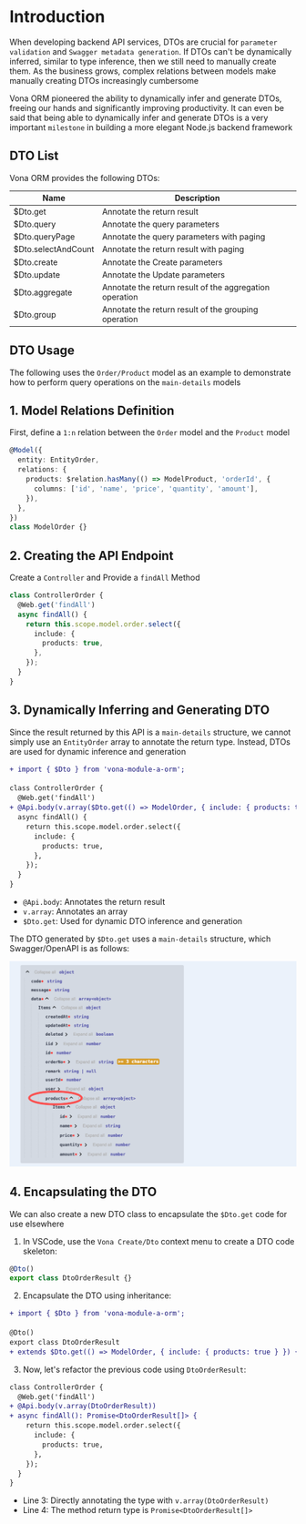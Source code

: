 # Introduction

When developing backend API services, DTOs are crucial for `parameter validation` and `Swagger metadata generation`. If DTOs can't be dynamically inferred, similar to type inference, then we still need to manually create them. As the business grows, complex relations between models make manually creating DTOs increasingly cumbersome

Vona ORM pioneered the ability to dynamically infer and generate DTOs, freeing our hands and significantly improving productivity. It can even be said that being able to dynamically infer and generate DTOs is a very important `milestone` in building a more elegant Node.js backend framework

## DTO List

Vona ORM provides the following DTOs:

|Name|Description|
|--|--|
|$Dto.get|Annotate the return result|
|$Dto.query|Annotate the query parameters|
|$Dto.queryPage|Annotate the query parameters with paging|
|$Dto.selectAndCount|Annotate the return result with paging|
|$Dto.create|Annotate the Create parameters|
|$Dto.update|Annotate the Update parameters|
|$Dto.aggregate|Annotate the return result of the aggregation operation|
|$Dto.group|Annotate the return result of the grouping operation|

## DTO Usage

The following uses the `Order/Product` model as an example to demonstrate how to perform query operations on the `main-details` models

## 1. Model Relations Definition

First, define a `1:n` relation between the `Order` model and the `Product` model

``` typescript
@Model({
  entity: EntityOrder,
  relations: {
    products: $relation.hasMany(() => ModelProduct, 'orderId', {
      columns: ['id', 'name', 'price', 'quantity', 'amount'],
    }),
  },
})
class ModelOrder {}
```

## 2. Creating the API Endpoint

Create a `Controller` and Provide a `findAll` Method

``` typescript
class ControllerOrder {
  @Web.get('findAll')
  async findAll() {
    return this.scope.model.order.select({
      include: {
        products: true,
      },
    });
  }
}
```

## 3. Dynamically Inferring and Generating DTO

Since the result returned by this API is a `main-details` structure, we cannot simply use an `EntityOrder` array to annotate the return type. Instead, DTOs are used for dynamic inference and generation

``` diff
+ import { $Dto } from 'vona-module-a-orm';

class ControllerOrder {
  @Web.get('findAll')
+ @Api.body(v.array($Dto.get(() => ModelOrder, { include: { products: true } })))
  async findAll() {
    return this.scope.model.order.select({
      include: {
        products: true,
      },
    });
  }
}
```

- `@Api.body`: Annotates the return result
- `v.array`: Annotates an array
- `$Dto.get`: Used for dynamic DTO inference and generation

The DTO generated by `$Dto.get` uses a `main-details` structure, which Swagger/OpenAPI is as follows:

![](../../../../assets/img/orm/dto/dto-1.png)

## 4. Encapsulating the DTO

We can also create a new DTO class to encapsulate the `$Dto.get` code for use elsewhere

1. In VSCode, use the `Vona Create/Dto` context menu to create a DTO code skeleton:

``` typescript
@Dto()
export class DtoOrderResult {}
```

2. Encapsulate the DTO using inheritance:

``` diff
+ import { $Dto } from 'vona-module-a-orm';

@Dto()
export class DtoOrderResult
+ extends $Dto.get(() => ModelOrder, { include: { products: true } }) {}
```

3. Now, let's refactor the previous code using `DtoOrderResult`:

``` diff
class ControllerOrder {
  @Web.get('findAll')
+ @Api.body(v.array(DtoOrderResult))
+ async findAll(): Promise<DtoOrderResult[]> {
    return this.scope.model.order.select({
      include: {
        products: true,
      },
    });
  }
}
```

- Line 3: Directly annotating the type with `v.array(DtoOrderResult)`
- Line 4: The method return type is `Promise<DtoOrderResult[]>`